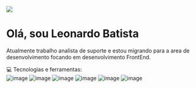 ![](https://komarev.com/ghpvc/?username=DevTec2020)<br>
# Olá, sou Leonardo Batista 

Atualmente trabalho analista de suporte e estou migrando para a area de desenvolvimento focando em desenvolvimento FrontEnd.


 💻 Tecnologias e ferramentas:
<br>
![image](https://user-images.githubusercontent.com/60202567/177890345-78e937d8-1366-4d1e-9616-c354d6ac850d.png)
![image](https://user-images.githubusercontent.com/60202567/177890492-856792b9-61ae-4d45-b580-6b58db2b4f9b.png)
![image](https://user-images.githubusercontent.com/60202567/177891684-fb179aba-f7f8-4d33-925f-7552603f1986.png)
![image](https://user-images.githubusercontent.com/60202567/177891815-e0c519bc-4e1a-41b9-91e6-0b10cb6a329b.png)
![image](https://user-images.githubusercontent.com/60202567/177894527-e984399e-4418-4103-8dbf-43d09d41df8d.png)
![image](https://user-images.githubusercontent.com/60202567/177895275-43504bbc-e3d4-4c41-9e3c-8f1dbd839d13.png)






